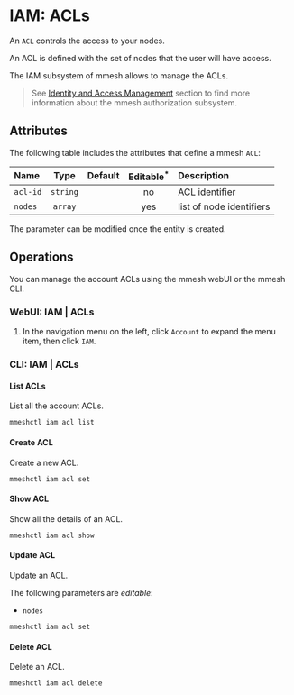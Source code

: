 # IAM: ACLs

An `ACL` controls the access to your nodes.

An ACL is defined with the set of nodes that the user will have access.

The IAM subsystem of mmesh allows to manage the ACLs.

> See [Identity and Access Management](/platform/iam/authorization#access-control-lists-acls) section to find more information about the mmesh authorization subsystem.

## Attributes

The following table includes the attributes that define a mmesh `ACL`:

| Name     | Type     | Default | Editable<sup>*</sup> | Description |
| :------- | :------: | :-----: | :------------------: | :---------- |
| `acl-id` | `string` |         | no  | ACL identifier |
| `nodes`  | `array`  |         | yes | list of node identifiers |

<table-note>
The parameter can be modified once the entity is created.
</table-note>

## Operations

You can manage the account ACLs using the mmesh webUI or the mmesh CLI.

### WebUI: IAM | ACLs

1. In the navigation menu on the left, click `Account` to expand the menu item, then click `IAM`.

### CLI: IAM | ACLs

#### List ACLs

List all the account ACLs.

```shell
mmeshctl iam acl list
```

#### Create ACL

Create a new ACL.

```shell
mmeshctl iam acl set
```

#### Show ACL

Show all the details of an ACL.

```shell
mmeshctl iam acl show
```

#### Update ACL

Update an ACL.

The following parameters are *editable*:

- `nodes`

```shell
mmeshctl iam acl set
```

#### Delete ACL

Delete an ACL.

```shell
mmeshctl iam acl delete
```
